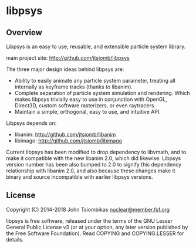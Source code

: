 libpsys
=======

Overview
--------
Libpsys is an easy to use, reusable, and extensible particle system library.

main project site: http://github.com/jtsiomb/libpsys

The three major design ideas behind libpsys are:

 - Ability to easily animate any particle system parameter, treating all
   internally as keyframe tracks (thanks to libanim).
 - Complete separation of particle system simulation and rendering. Which makes
   libpsys trivially easy to use in conjunction with OpenGL, Direct3D, custom
   software rasterizers, or even raytracers.
 - Maintain a simple, orthogonal, easy to use, and intuitive API. 

Libpsys depends on:
 - libanim: http://github.com/jtsiomb/libanim
 - libimago: http://github.com/jtsiomb/libimago

Current libpsys has been modified to drop dependency to libvmath, and to make it
compatible with the new libanim 2.0, which did likewise. Libpsys version number
has been also bumped to 2.0 to signify this dependency relationship with libanim
2.0, and also because these changes make it binary and source incompatible with
earlier libpsys versions.


License
-------
Copyright (C) 2014-2018 John Tsiombikas <nuclear@member.fsf.org>

libpsys is free software, released under the terms of the GNU Lesser General
Public License v3 (or at your option, any later version published by the Free
Software Foundation). Read COPYING and COPYING.LESSER for details.
